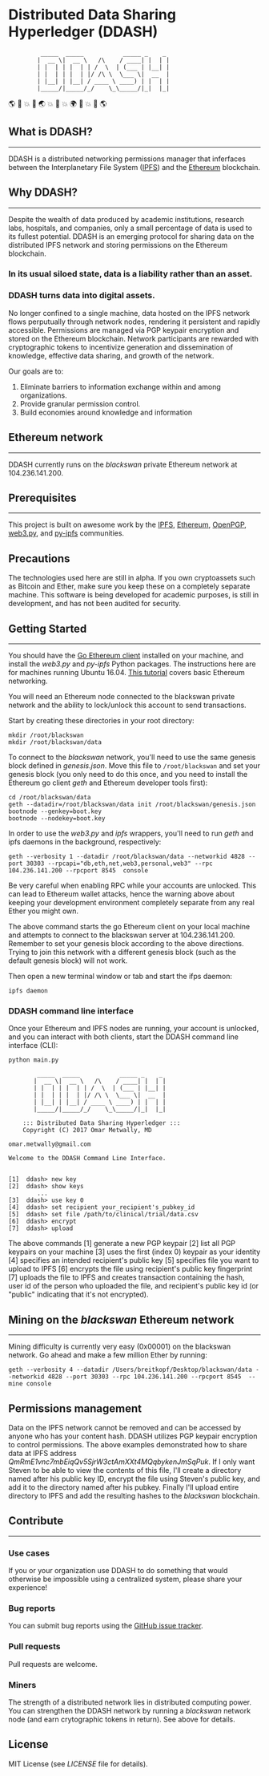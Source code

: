 # Distributed Data Sharing Hyperledger (DDASH)

             _____  _____           _____ _    _ 
            |  __ \|  __ \   /\    / ____| |  | |
            | |  | | |  | | /  \  | (___ | |__| |
            | |  | | |  | |/ /\ \  \___ \|  __  |
            | |__| | |__| / ____ \ ____) | |  | |
            |_____/|_____/_/    \_\_____/|_|  |_|
                                             

:earth_americas: :rocket: :boom: :rocket: :earth_asia: :boom: :rocket: :boom: :earth_africa: :rocket: :boom: :rocket: :earth_americas:


## What is DDASH?
---
DDASH is a distributed networking permissions manager that inferfaces between the Interplanetary File System ([IPFS](https://github.com/ipfs/ipfs)) and the [Ethereum](https://www.ethereum.org) blockchain. 

## Why DDASH?
---
Despite the wealth of data produced by academic institutions, research labs, hospitals, and companies, only a small percentage of data is used to its fullest potential. DDASH is an emerging protocol for sharing data on the distributed IPFS network and storing permissions on the Ethereum blockchain. 

### In its usual siloed state, data is a liability rather than an asset.

### DDASH turns data into digital assets.

No longer confined to a single machine, data hosted on the IPFS network flows perputually through network nodes, rendering it persistent and rapidly accessible. Permissions are managed via PGP keypair encryption and stored on the Ethereum blockchain. Network participants are rewarded with cryptographic tokens to incentivize generation and dissemination of knowledge, effective data sharing, and growth of the network.

Our goals are to:

1. Eliminate barriers to information exchange within and among organizations.
2. Provide granular permission control.
3. Build economies around knowledge and information

## Ethereum network
---
DDASH currently runs on the *blackswan* private Ethereum network at 104.236.141.200.

## Prerequisites
---
This project is built on awesome work by the [IPFS](https://github.com/ipfs/ipfs), [Ethereum](https://www.ethereum.org), [OpenPGP](https://www.openpgp.org), [web3.py](https://github.com/pipermerriam/web3.py), and [py-ipfs](https://github.com/ipfs/py-ipfs-api) communities. 

## Precautions
The technologies used here are still in alpha. If you own cryptoassets such as Bitcoin and Ether, make sure you keep these on a completely separate machine. This software is being developed for academic purposes, is still in development, and has not been audited for security.

## Getting Started
---
You should have the [Go Ethereum client](https://github.com/ethereum/go-ethereum) installed on your machine, and install the *web3.py* and *py-ipfs* Python packages. The instructions here are for machines running Ubuntu 16.04. [This tutorial](https://omarmetwally.wordpress.com/2017/07/25/how-to-create-a-private-ethereum-network/) covers basic Ethereum networking.

You will need an Ethereum node connected to the blackswan private network and the ability to lock/unlock this account to send transactions.

Start by creating these directories in your root directory:
```
mkdir /root/blackswan
mkdir /root/blackswan/data
```

To connect to the *blackswan* network, you'll need to use the same genesis block defined in *genesis.json*. Move this file to `/root/blackswan` and set your genesis block (you only need to do this once, and you need to install the Ethereum go client *geth* and Ethereum developer tools first):
```
cd /root/blackswan/data
geth --datadir=/root/blackswan/data init /root/blackswan/genesis.json
bootnode --genkey=boot.key
bootnode --nodekey=boot.key 
```

In order to use the *web3.py* and *ipfs* wrappers, you'll need to run *geth* and ipfs daemons in the background, respectively:
```
geth --verbosity 1 --datadir /root/blackswan/data --networkid 4828 --port 30303 --rpcapi="db,eth,net,web3,personal,web3" --rpc 104.236.141.200 --rpcport 8545  console 
```
Be very careful when enabling RPC while your accounts are unlocked. This can lead to Ethereum wallet attacks, hence the warning above about keeping your development environment completely separate from any real Ether you might own.

The above command starts the go Ethereum client on your local machine and attempts to connect to the blackswan server at 104.236.141.200. Remember to set your genesis block according to the above directions. Trying to join this network with a different genesis block (such as the default genesis block) will not work.

Then open a new terminal window or tab and start the ifps daemon:
```
ipfs daemon
```

### DDASH command line interface
Once your Ethereum and IPFS nodes are running, your account is unlocked, and you can interact with both clients, start the DDASH command line interface (CLI):

```
python main.py

        _____  _____           _____ _    _ 
       |  __ \|  __ \   /\    / ____| |  | |
       | |  | | |  | | /  \  | (___ | |__| |
       | |  | | |  | |/ /\ \  \___ \|  __  |
       | |__| | |__| / ____ \ ____) | |  | |
       |_____/|_____/_/    \_\_____/|_|  |_|
                                                                
    ::: Distributed Data Sharing Hyperledger :::
    Copyright (C) 2017 Omar Metwally, MD
                                                                         omar.metwally@gmail.com
                                                                         Welcome to the DDASH Command Line Interface.


[1]  ddash> new key
[2]  ddash> show keys
        ...
[3]  ddash> use key 0
[4]  ddash> set recipient your_recipient's_pubkey_id 
[5]  ddash> set file /path/to/clinical/trial/data.csv
[6]  ddash> encrypt
[7]  ddash> upload
```
The above commands 
[1]  generate a new PGP keypair 
[2]  list all PGP keypairs on your machine
[3]  uses the first (index 0) keypair as your identity
[4]  specifies an intended recipient's public key
[5]  specifies file you want to upload to IPFS
[6]  encrypts the file using recipient's public key fingerprint
[7]  uploads the file to IPFS and creates transaction containing the hash, user id of the person who uploaded the file, and recipient's public key id (or "public" indicating that it's not encrypted).



## Mining on the *blackswan* Ethereum network
---
Mining difficulty is currently very easy (0x00001) on the blackswan network. Go ahead and make a few million Ether by running:
```
geth --verbosity 4 --datadir /Users/breitkopf/Desktop/blackswan/data --networkid 4828 --port 30303 --rpc 104.236.141.200 --rpcport 8545  --mine console
```

## Permissions management 
Data on the IPFS network cannot be removed and can be accessed by anyone who has your content hash. DDASH utilizes PGP keypair encryption to control permissions. The above examples demonstrated how to share data at IPFS address *QmRmE1vnc7mbEiqQv5SjrW3ctAmXXt4MQqbykenJmSqPuk*. If I only want Steven to be able to view the contents of this file, I'll create a directory named after his public key ID, encrypt the file using Steven's public key, and add it to the directory named after his pubkey. Finally I'll upload entire directory to IPFS and add the resulting hashes to the *blackswan* blockchain.

## Contribute
---
### Use cases
If you or your organization use DDASH to do something that would otherwise be impossible using a centralized system, please share your experience!

### Bug reports
You can submit bug reports using the [GitHub issue tracker](https://github.com/osmode/ddash/issues).

### Pull requests
Pull requests are welcome.

### Miners
The strength of a distributed network lies in distributed computing power. You can strengthen the DDASH network by running a *blackswan* network node (and earn crytographic tokens in return). See above for details.


## License
MIT License (see *LICENSE* file for details).


